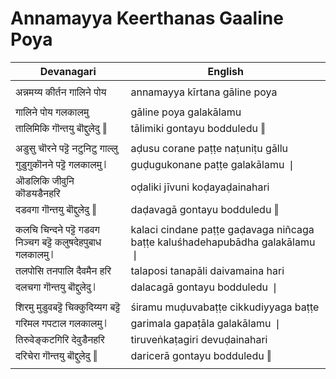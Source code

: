 # Annamayya Keerthanas Gaaline Poya

| Devanagari | English |
| ------ | ------ |
|  |  |
| अन्नमय्य कीर्तन गालिने पोय   | annamayya kīrtana gāline poya   |
|  |  |
| गालिने पोय गलकालमु   | gāline poya galakālamu   |
| तालिमिकि गॊन्तयु बॊद्दुलेदु ‖   | tālimiki gontayu bodduledu ‖   |
|  |  |
| अडुसु चॊरने पट्टॆ नटुनिटु गाल्लु   | aḍusu corane paṭṭe naṭuniṭu gāllu   |
| गुडुगुकॊनने पट्टॆ गलकालमु ❘   | guḍugukonane paṭṭe galakālamu ❘   |
| ऒडलिकि जीवुनि कॊडयडैनहरि   | oḍaliki jīvuni koḍayaḍainahari   |
| दडवगा गॊन्तयु बॊद्दुलेदु ‖   | daḍavagā gontayu bodduledu ‖   |
|  |  |
| कलचि चिन्दने पट्टॆ गडवग निञ्चग बट्टॆ कलुषदेहपुबाध गलकालमु ❘   | kalaci cindane paṭṭe gaḍavaga niñcaga baṭṭe kaluśhadehapubādha galakālamu ❘   |
| तलपोसि तनपालि दैवमैन हरि   | talaposi tanapāli daivamaina hari   |
| दलचगा गॊन्तयु बॊद्दुलेदु ❘   | dalacagā gontayu bodduledu ❘   |
|  |  |
| शिरमु मुडुवबट्टॆ चिक्कुदिय्यग बट्टॆ   | śiramu muḍuvabaṭṭe cikkudiyyaga baṭṭe   |
| गरिमल गपटाल गलकालमु ❘   | garimala gapaṭāla galakālamu ❘   |
| तिरुवेङ्कटगिरि देवुडैनहरि   | tiruveṅkaṭagiri devuḍainahari   |
| दरिचेरा गॊन्तयु बॊद्दुलेदु ‖   | daricerā gontayu bodduledu ‖   |
|  |  |
